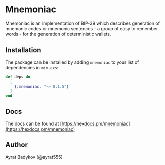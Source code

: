 # Mnemoniac

 Mnemoniac is an implementation of BIP-39 which describes generation of mnemonic codes or mnemonic sentences - a group of easy to remember words - for the generation of deterministic wallets.

## Installation

The package can be installed by adding `mnemoniac` to your list of dependencies in `mix.exs`:

```elixir
def deps do
  [
    {:mnemoniac, "~> 0.1.5"}
  ]
end
```

## Docs

The docs can be found at [https://hexdocs.pm/mnemoniac](https://hexdocs.pm/mnemoniac)

## Author

Ayrat Badykov (@ayrat555)
